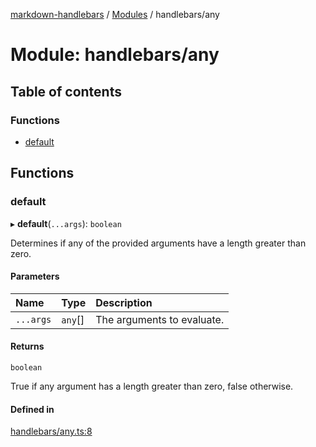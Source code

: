 [markdown-handlebars](../README.md) / [Modules](../modules.md) / handlebars/any

# Module: handlebars/any

## Table of contents

### Functions

- [default](handlebars_any.md#default)

## Functions

### default

▸ **default**(`...args`): `boolean`

Determines if any of the provided arguments have a length greater than zero.

#### Parameters

| Name | Type | Description |
| :------ | :------ | :------ |
| `...args` | `any`[] | The arguments to evaluate. |

#### Returns

`boolean`

True if any argument has a length greater than zero, false otherwise.

#### Defined in

[handlebars/any.ts:8](https://github.com/nationalparkservice/npmap5-plugins/blob/044451c/markdown-handlebars/src/handlebars/any.ts#L8)
